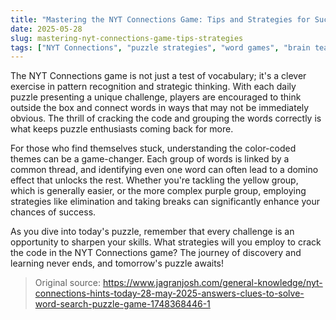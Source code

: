 ```yaml
---
title: "Mastering the NYT Connections Game: Tips and Strategies for Success"
date: 2025-05-28
slug: mastering-nyt-connections-game-tips-strategies
tags: ["NYT Connections", "puzzle strategies", "word games", "brain teasers"]
---
```


The NYT Connections game is not just a test of vocabulary; it's a clever exercise in pattern recognition and strategic thinking. With each daily puzzle presenting a unique challenge, players are encouraged to think outside the box and connect words in ways that may not be immediately obvious. The thrill of cracking the code and grouping the words correctly is what keeps puzzle enthusiasts coming back for more.

For those who find themselves stuck, understanding the color-coded themes can be a game-changer. Each group of words is linked by a common thread, and identifying even one word can often lead to a domino effect that unlocks the rest. Whether you're tackling the yellow group, which is generally easier, or the more complex purple group, employing strategies like elimination and taking breaks can significantly enhance your chances of success.

As you dive into today's puzzle, remember that every challenge is an opportunity to sharpen your skills. What strategies will you employ to crack the code in the NYT Connections game? The journey of discovery and learning never ends, and tomorrow's puzzle awaits!

> Original source: https://www.jagranjosh.com/general-knowledge/nyt-connections-hints-today-28-may-2025-answers-clues-to-solve-word-search-puzzle-game-1748368446-1